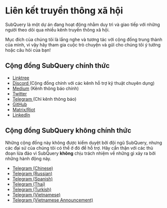 # Liên kết truyền thông xã hội

SubQuery là một dự án đang hoạt động nhằm duy trì và giao tiếp với những người theo dõi qua nhiều kênh truyền thông xã hội.

Mục đích của chúng tôi là lắng nghe và tương tác với cộng đồng trung thành của mình, vì vậy hãy tham gia cuộc trò chuyện và gửi cho chúng tôi ý tưởng hoặc câu hỏi của bạn!

## Cộng đồng SubQuery chính thức

- [Linktree](https://linktr.ee/subquerynetwork)
- [ Discord ](https://discord.com/invite/subquery) (Cộng đồng chính với các kênh hỗ trợ kỹ thuật chuyên dụng)
- [Medium](https://subquery.medium.com) (Kênh thông báo chính)
- [Twitter](https://twitter.com/subquerynetwork)
- [ Telegram ](https://t.me/subquerynetwork) (Chỉ kênh thông báo)
- [GitHub](https://github.com/SubQuery/subql)
- [Matrix/Riot](https://matrix.to/#/#subquery:matrix.org)
- [LinkedIn](https://www.linkedin.com/company/subquery)

## Cộng đồng SubQuery không chính thức

Những cộng đồng này không được kiểm duyệt bởi đội ngũ SubQuery, nhưng các đại sứ của chúng tôi có thể ở đó để hỗ trợ. Hãy cẩn thận với các thủ đoạn lừa đảo vì SubQuery **không** chịu trách nhiệm về những gì xảy ra bởi những hành động này.

- [Telegram (Chinese)](https://t.me/subquerychina)
- [Telegram (Russian)](https://t.me/SubQuery_russia)
- [Telegram (Spanish)](https://t.me/SubQueryES)
- [Telegram (Thai)](https://t.me/subquerynetworkthai)
- [Telegram (Turkish)](https://t.me/subquery_TR)
- [Telegram (Vietnamese)](https://t.me/subqueryvietnam)
- [Telegram (Vietnamese Announcement)](https://t.me/subqueryannvn)
